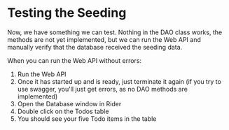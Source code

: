 # Testing the Seeding

Now, we have something we can test. Nothing in the DAO class works, the methods are not yet implemented, but we can run the Web API and manually verify that the database received the seeding data.

When you can run the Web API without errors:

1) Run the Web API
2) Once it has started up and is ready, just terminate it again (if you try to use swagger, you'll just get errors, as no DAO methods are implemented)
3) Open the Database window in Rider
4) Double click on the Todos table
5) You should see your five Todo items in the table 

